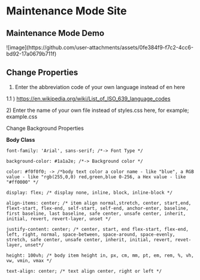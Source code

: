 # Maintenance Mode Site

<h2>Maintenance Mode Demo</h2>
![image](https://github.com/user-attachments/assets/0fe384f9-f7c2-4cc6-bd92-17a0679b711f)


<h2>Change Properties</h2>

1) <html lang="tr"> Enter the abbreviation code of your own language instead of en here
1.1 ) https://en.wikipedia.org/wiki/List_of_ISO_639_language_codes

2)<link rel="stylesheet" href="styles.css"> Enter the name of your own file instead of styles.css here, for example; example.css


Change Background Properties

<b>Body Class</b>

    font-family: 'Arial', sans-serif; /*-> Font Type */
    
    background-color: #1a1a2e; /*-> Background color */
    
    color: #f0f0f0; -> /*body text color a color name - like "blue", a RGB value - like "rgb(255,0,0) red,green,blue 0-256, a Hex value - like "#ff0000" */
    
    display: flex; /* display none, inline, block, inline-block */
    
    align-items: center; /* item align normal,stretch, center, start,end, flext-start, flex-end, self-start, self-end, anchor-enter, baseline, first baseline, last baseline, safe center, unsafe center, inherit, initial, revert, revert-layer, unset */
    
    justify-content: center; /* center, start, end flex-start, flex-end, left, right, normal, space-between, space-around, space-evenly, stretch, safe center, unsafe center, inherit, initial, revert, revet-layer, unset*/
    
    height: 100vh; /* body item height in, px, cm, mm, pt, em, rem, %, vh, vw, vmin, vmax */
    
    text-align: center; /* text align center, right or left */

